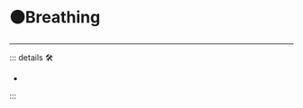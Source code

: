 # 🟠<motor>Breathing</motor>

---

<!-- =================================================== -->
<!-- =================================================== -->
<!-- =================================================== -->
<!-- =================================================== -->
<!-- =================================================== -->
::: details 🛠

-

:::
